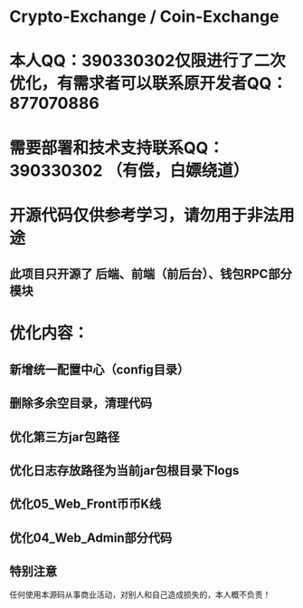# Crypto-Exchange / Coin-Exchange   

# 本人QQ：390330302仅限进行了二次优化，有需求者可以联系原开发者QQ：877070886

# 需要部署和技术支持联系QQ：390330302 （有偿，白嫖绕道）

# 开源代码仅供参考学习，请勿用于非法用途
## 此项目只开源了 后端、前端（前后台）、钱包RPC部分模块

# 优化内容：
## 新增统一配置中心（config目录）
## 删除多余空目录，清理代码
## 优化第三方jar包路径
## 优化日志存放路径为当前jar包根目录下logs

## 优化05_Web_Front币币K线
## 优化04_Web_Admin部分代码

## 特别注意

任何使用本源码从事商业活动，对别人和自己造成损失的，本人概不负责！
